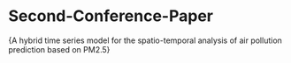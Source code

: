 # Second-Conference-Paper
{A hybrid time series model for the spatio-temporal analysis of air pollution prediction based on PM2.5}
